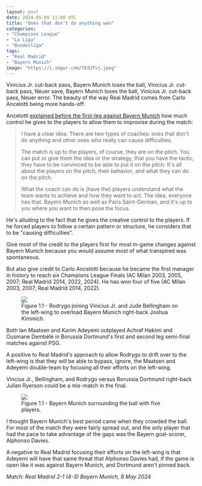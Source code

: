 ```yaml
---
layout: post
date: 2024-05-09 11:00 UTC
title: "Ones that don't do anything won"
categories:
- "Champions League"
- "La Liga"
- "Bundesliga"
tags:
- "Real Madrid"
- "Bayern Munich"
image: "https://i.imgur.com/TEdJTvj.jpeg"
---
```


Vinicius Jr. cut-back pass, Bayern Munich loses the ball, Vinicius Jr. cut-back pass, Neuer save, Bayern Munich loses the ball, Vinicius Jr. cut-back pass, Neuer error. The beauty of the way Real Madrid comes from Carlo Ancelotti being more hands-off.

<!---more--->

Ancelotti [explained before the first-leg against Bayern Munich](https://youtu.be/6PwFqqmNcAM?si=ZQIv-o_kZCd7FnAj) how much control he gives to the players to allow them to improvise during the match:

> I have a clear idea. There are two types of coaches: ones that don't do anything and other ones who really can cause difficulties. 
>  
> The match is up to the players, of course, they are on the pitch. You can put or give them the idea or the strategy, that you have the tactic, they have to be convinced to be able to put it on the pitch. It's all about the players on the pitch, their behavior, and what they can do on the pitch. 
>  
> What the coach can do is (have the) players understand what the team wants to achieve and how they want to act. The idea, everyone has that. Bayern Munich as well as Paris Saint-German, and it's up to you where you want to then pose the focus.

He's alluding to the fact that he gives the creative control to the players. If he forced players to follow a certain pattern or structure, he considers that to be "causing difficulties". 

Give most of the credit to the players first for most in-game changes against Bayern Munich because you would assume most of what transpired was spontaneous.

But also give credit to Carlo Ancelotti because he became the first manager in history to reach six Champions League Finals (AC Milan 2003, 2005, 2007; Real Madrid 2014, 2022, 2024). He has won four of five (AC Milan 2003, 2007; Real Madrid 2014, 2022).

<figure>
    <img src="https://i.imgur.com/TEdJTvj.jpeg">
    <figcaption>Figure 1.1 - Rodrygo joining Vinicius Jr. and Jude Bellingham on the left-wing to overload Bayern Munich right-back Joshua Kimmich.</figcaption>
</figure> 

Both Ian Maatsen and Karim Adeyemi outplayed Achraf Hakimi and Ousmane Dembélé in Borussia Dortmund's first and second leg semi-final matches against PSG. 

A positive to Real Madrid's approach to allow Rodrygo to drift over to the left-wing is that they will be able to bypass, ignore, the Maatsen and Adeyemi double-team by focusing all their efforts on the left-wing. 

Vincius Jr., Bellingham, and Rodrygo versus Borussia Dortmund right-back Julian Ryerson could be a mis-match in the final. 

<figure>
    <img src="https://i.imgur.com/TDzsb4U.jpeg">
    <figcaption>Figure 1.1 - Bayern Munich surrounding the ball with five players.</figcaption>
</figure> 

I thought Bayern Munich's best period came when they crowded the ball. For most of the match they were fairly spread out, and the only player that had the pace to take advantage of the gaps was the Bayern goal-scorer, Alphonso Davies. 

A negative to Real Madrid focusing their efforts on the left-wing is that Adeyemi will have that same threat that Alphonso Davies had, if the game is open like it was against Bayern Munich, and Dortmund aren't pinned back. 

*Match: Real Madrid 2-1 (4-3) Bayern Munich, 8 May 2024*